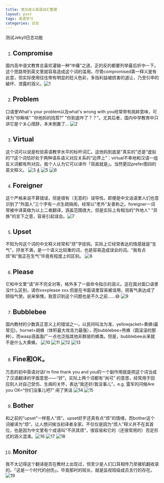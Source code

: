 ```yaml
---
title: 常见歧义英语词汇整理
layout: post
tags: 英语学习
categories: 日志
---
```

测试Jekyll日志功能
1. ## Compromise
国内高中语文教育总喜欢灌输一种“中庸”之道，正的反的都要列举最后折中一下。这个思路带到英文里就容易造成这个词的滥用。尽管compromised第一释义是有此意，但实际使用往往带有明显的贬义色彩，多指利益被损害的退让，乃至引申的破坏、泄露的涵义。![1](https://nullrecurrent.github.io//image/1.jpg)

2. ## Problem
口语里What's your problem以及what's wrong with you经常带有挑衅意味，可译为"你瞅啥" "你他妈的找茬?" "你到底咋了？？"。尤其后者，国内中学教育中只讲它是个关心措辞，本末倒置了… ![2](https://nullrecurrent.github.io//image/2.jpg)

3. ## Virtual
这个词可以说是检验英语教学水平的标杆词汇。这他妈到底是"真实的"还是“虚拟的”?这个词恰好处于两种语系语义对应关系的“边界上”：virtual不幸地和汉语一组反义词都有所对应。我个人认为它可以译作「简直就是」。当然更应prefer图四的英文释义。 ![3](https://nullrecurrent.github.io//image/3.jpg) [4](https://nullrecurrent.github.io//image/4.jpg) ![5](https://nullrecurrent.github.io//image/5.jpg) ![6](https://nullrecurrent.github.io//image/6.jpg)

4. ## Foreigner
这个严格来说不算错误，但是很有（无意的）误导性。即便是中文话语里人们也意识到了“外国人”三个字有一点生疏隔阂，经常以"老外"友善称之。foreigner一词常被中译英做为以上二者翻译，涵盖范围很大，但是实际上有相当的"外地人" "异族"的言下之意，容易引起误会。![7](https://nullrecurrent.github.io//image/7.jpg)

5. ## Upset
不知为何这个词的中文释义经常和"烦"字挂钩。实际上它经常表达的情感就是"生气"，抒发不满，是一个语义比较重的词，也是容易造成误会的词。“我有点烦”和“我正在生气”毕竟有程度上的区别。 ![8](https://nullrecurrent.github.io//image/8.jpg)

6. ## Please
它和中文里“请”并不完全对等，格外多了一层命令指示的涵义。这在面对面口语里没什么区别，请你xx≈please xxx.但是在书面语里容易被误用，把客气表达成了颐指气使。说来惭愧，我意识到这个问题也是不久之前……😅 ![9](https://nullrecurrent.github.io//image/9.jpg)

7. ## Bubblebee
国内教材的少数真正意义上的错误之一。以民间叫法为准，yellowjacket=黄蜂(最常见)，hornet=胡蜂（体积最大攻击力最强），而bubblebee=熊蜂（圆滚滚的那种）。而wasp涵盖面广一点也泛指其他非群居的蜂类。但是，bubblebee从来就不是什么大黄蜂。 ![10](https://nullrecurrent.github.io//image/10.jpg) ![11](https://nullrecurrent.github.io//image/11.jpg) ![12](https://nullrecurrent.github.io//image/12.jpg) ![13](https://nullrecurrent.github.io//image/13.jpg)

8. ## Fine和OK。
万恶的初中英语对话I'm fine thank you and you的一个副作用就是把这个词当成了汉语翻译的字面意思——“好”。实际上两个词都有“尚可” 的意思，经常用于回应别人对自己受伤、生病的关怀，表达“我还好/我没事儿”。e.g. 雷军的问候Are you OK=“你们没事儿吧?” 闹了笑话  ![14](https://nullrecurrent.github.io//image/14.jpg) ![15](https://nullrecurrent.github.io//image/15.jpg)

9. ## Bother
和之前的“upset”一样惹人“烦”。upset好歹还真有点“烦”的情绪，而bother这个词被译为“烦”，让人想问候当初译者全家。不仅仅是因为“烦人”释义并不在其首位，也是因为中文里有个成语叫“不厌其烦”，很容易和它的（还很常用的）否定形式的涵义混淆。![16](https://nullrecurrent.github.io//image/16.jpg) ![17](https://nullrecurrent.github.io//image/17.jpg) ![18](https://nullrecurrent.github.io//image/18.jpg)

10. ## Monitor
我不太记得这个翻译是否在教材上出现过，但至少是人们口耳相传乃至被机翻收录的。「这是一个时代的创伤」。毕竟那时的班长，就是监视班级成员言行的存在。 ![19](https://nullrecurrent.github.io//image/19.jpg)
